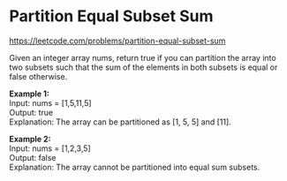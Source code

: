 # Partition Equal Subset Sum
https://leetcode.com/problems/partition-equal-subset-sum

Given an integer array nums, return true if you can partition the array into two subsets such that the sum of the elements in both subsets is equal or false otherwise.

<b>Example 1:</b>\
Input: nums = [1,5,11,5]\
Output: true\
Explanation: The array can be partitioned as [1, 5, 5] and [11].

<b>Example 2:</b>\
Input: nums = [1,2,3,5]\
Output: false\
Explanation: The array cannot be partitioned into equal sum subsets.